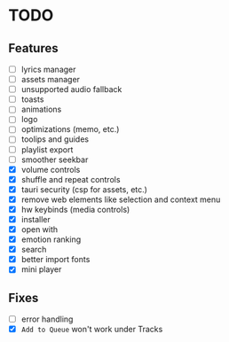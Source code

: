# TODO

## Features

- [ ] lyrics manager
- [ ] assets manager
- [ ] unsupported audio fallback
- [ ] toasts
- [ ] animations
- [ ] logo
- [ ] optimizations (memo, etc.)
- [ ] toolips and guides
- [ ] playlist export
- [ ] smoother seekbar
- [x] volume controls
- [x] shuffle and repeat controls
- [x] tauri security (csp for assets, etc.)
- [x] remove web elements like selection and context menu
- [x] hw keybinds (media controls)
- [x] installer
- [x] open with
- [x] emotion ranking
- [x] search
- [x] better import fonts
- [x] mini player

## Fixes

- [ ] error handling
- [x] `Add to Queue` won't work under Tracks
